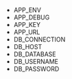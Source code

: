 - APP_ENV
- APP_DEBUG
- APP_KEY
- APP_URL
- DB_CONNECTION
- DB_HOST
- DB_DATABASE
- DB_USERNAME
- DB_PASSWORD